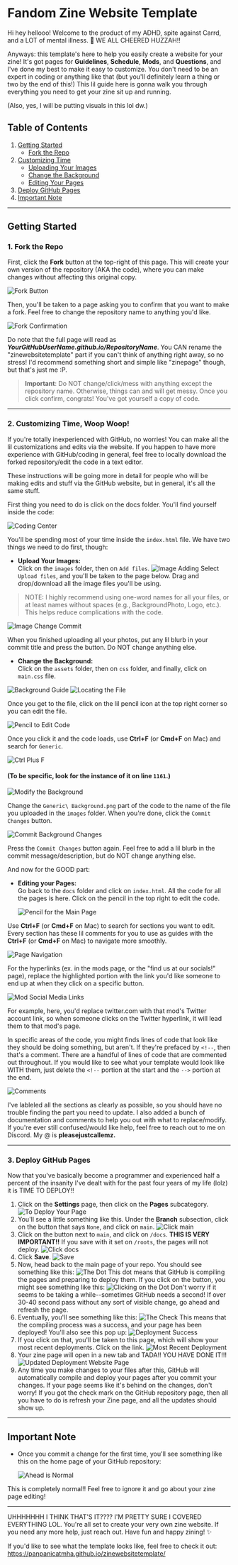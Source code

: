 # Fandom Zine Website Template

Hi hey hellooo! Welcome to the product of my ADHD, spite against Carrd, and a LOT of mental illness. 🎉 WE ALL CHEERED HUZZAH!!

Anyways: this template's here to help you easily create a website for your zine! It's got pages for **Guidelines**, **Schedule**, **Mods**, and **Questions**, and I've done my best to make it easy to customize. You don't need to be an expert in coding or anything like that (but you'll definitely learn a thing or two by the end of this!)
This lil guide here is gonna walk you through everything you need to get your zine sit up and running. 

(Also, yes, I will be putting visuals in this lol dw.)

## Table of Contents
1. [Getting Started](#getting-started)
   - [Fork the Repo](#1-fork-the-repo)
2. [Customizing Time](#2-customizing-time)
   - [Uploading Your Images](#upload-your-images)
   - [Change the Background](#change-the-background)
   - [Editing Your Pages](#editing-your-pages)
3. [Deploy GitHub Pages](#3-deploy-github-pages)
4. [Important Note](#important-note)

---
## Getting Started

### 1. **Fork the Repo**  
First, click the **Fork** button at the top-right of this page. This will create your own version of the repository (AKA the code), where you can make changes without affecting this original copy.

![Fork Button](https://github.com/user-attachments/assets/2c298e1c-b1b0-4846-af54-f8cbeeaf25df)

Then, you'll be taken to a page asking you to confirm that you want to make a fork. Feel free to change the repository name to anything you'd like. 

![Fork Confirmation](https://github.com/user-attachments/assets/ea3024a1-6947-4458-9266-880efc115397)

Do note that the full page will read as ***YourGitHubUserName.github.io/RepositoryName***. You CAN rename the "zinewebsitetemplate" part if you can't think of anything right away, so no stress! I'd recommend something short and simple like "zinepage" though, but that's just me :P.
> **Important**: Do NOT change/click/mess with anything except the repository name. Otherwise, things can and will get messy.
Once you click confirm, congrats! You've got yourself a copy of code.  

---

### 2. **Customizing Time, Woop Woop!**

If you're totally inexperienced with GitHub, no worries! You can make all the lil customizations and edits via the website. If you happen to have more experience with GitHub/coding in general, feel free to locally download the forked repository/edit the code in a text editor. 

These instructions will be going more in detail for people who will be making edits and stuff via the GitHub website, but in general, it's all the same stuff.

First thing you need to do is click on the docs folder. You'll find yourself inside the code: 

![Coding Center](https://github.com/user-attachments/assets/ccf396e6-ac06-4c54-96c9-6c90c908d57d)

You'll be spending most of your time inside the `index.html` file. We have two things we need to do first, though:

- **Upload Your Images:**  
    Click on the `images` folder, then on `Add files`. 
![Image Adding](https://github.com/user-attachments/assets/f23f1f2f-2dd5-476e-8f1b-a7d331dd0831)
Select `Upload files`, and you'll be taken to the page below. Drag and drop/download all the image files you'll be using.

> NOTE: I highly recommend using one-word names for all your files, or at least names without spaces (e.g., BackgroundPhoto, Logo, etc.). This helps reduce complications with the code.

![Image Change Commit](https://github.com/user-attachments/assets/0763c1c8-6093-4c3d-ba4f-97ebe7a84888)

When you finished uploading all your photos, put any lil blurb in your commit title and press the button. Do NOT change anything else.

- **Change the Background:**  
    Click on the `assets` folder, then on `css` folder, and finally, click on `main.css` file.
  
![Background Guide ](https://github.com/user-attachments/assets/1d0735e9-265d-4c79-87e7-c2ed4cb94647)
![Locating the File](https://github.com/user-attachments/assets/819d847a-1f16-4efc-b278-e6c4243f52fc)

Once you get to the file, click on the lil pencil icon at the top right corner so you can edit the file.

![Pencil to Edit Code](https://github.com/user-attachments/assets/5c734cac-e95d-4cb8-9353-47315710e223)

Once you click it and the code loads, use **Ctrl+F** (or **Cmd+F** on Mac) and search for `Generic`. 

![Ctrl Plus F](https://github.com/user-attachments/assets/d925eba4-08b4-4b28-852c-bf5df0e629eb)

#### (To be specific, **look for the instance of it on line `1161`.**)

![Modify the Background](https://github.com/user-attachments/assets/7d62914c-9687-4d58-be28-172a11d6de47)

Change the `Generic\ Background.png` part of the code to the name of the file you uploaded in the `images` folder. When you're done, click the `Commit Changes` button.

![Commit Background Changes](https://github.com/user-attachments/assets/19fdc2e3-9946-4845-9453-2f7f4b7586f3)

Press the `Commit Changes` button again. Feel free to add a lil blurb in the commit message/description, but do NOT change anything else.

And now for the GOOD part:

- **Editing your Pages:**  
    Go back to the `docs` folder and click on `index.html`. All the code for all the pages is here. Click on the pencil in the top right to edit the code.
  
  ![Pencil for the Main Page](https://github.com/user-attachments/assets/3d7483b3-b010-49b2-834f-e69b7275f55a)
  
Use **Ctrl+F** (or **Cmd+F** on Mac) to search for sections you want to edit. Every section has these lil comments for you to use as guides with the **Ctrl+F** (or **Cmd+F** on Mac) to navigate more smoothly. 

![Page Navigation](https://github.com/user-attachments/assets/d953cd56-69d2-4655-b6d9-830a347c04f7)

For the hyperlinks (ex. in the mods page, or the "find us at our socials!" page), replace the highlighted portion with the link you'd like someone to end up at when they click on a specific button.

![Mod Social Media Links](https://github.com/user-attachments/assets/cf1b6b8d-144e-4983-82cd-746b97ef782c)

For example, here, you'd replace twitter.com with that mod's Twitter account link, so when someone clicks on the Twitter hyperlink, it will lead them to that mod's page.
  
In specific areas of the code, you might finds lines of code that look like they should be doing something, but aren't. If they're prefaced by `<!--`, then that's a comment. There are a handful of lines of code that are commented out throughout. If you would like to see what your template would look like WITH them, just delete the `<!--` portion at the start and the `-->` portion at the end.

![Comments](https://github.com/user-attachments/assets/9ddec3e4-4210-4797-aeb3-4118edc69d29)


I've lableled all the sections as clearly as possible, so you should have no trouble finding the part you need to update. I also added a bunch of documentation and comments to help you out with what to replace/modify. If you're ever still confused/would like help, feel free to reach out to me on Discord. My @ is **pleasejustcallemz.**
  
---
### 3. **Deploy GitHub Pages**

Now that you've basically become a programmer and experienced half a percent of the insanity I've dealt with for the past four years of my life (lolz) it is TIME TO DEPLOY!!

1. Click on the **Settings** page, then click on the **Pages** subcategory.
   ![To Deploy Your Page](https://github.com/user-attachments/assets/14f73d5c-2c80-4c44-b665-d463a56b5936)
3. You'll see a little something like this. Under the **Branch** subsection, click on the button that says `None`, and click on `main`.
    ![Click main](https://github.com/user-attachments/assets/5bfd3aa7-025d-4f26-a289-04dddca9e584)
4. Click on the button next to `main`, and click on `/docs`. **THIS IS VERY IMPORTANT!!** If you save with it set on `/roots`, the pages will not deploy.
   ![Click docs](https://github.com/user-attachments/assets/3b50bb1a-1f80-4713-8874-9835a34dd853)
5. Click **Save**.
    ![Save](https://github.com/user-attachments/assets/4ac2dfd5-1876-434d-8360-e45411bf9028)
6. Now, head back to the main page of your repo. You should see something like this:
    ![The Dot](https://github.com/user-attachments/assets/eb61e3db-3798-409e-871d-1c23328df4c3)
  This dot means that GitHub is compiling the pages and preparing to deploy them. If you click on the button, you might see something like this:
![Clicking on the Dot](https://github.com/user-attachments/assets/178efbd2-f134-46aa-9fee-0f3555a23dad)
  Don't worry if it seems to be taking a while--sometimes GitHub needs a second! If over 30-40 second pass without any sort of visible change, go ahead and refresh the page.
8. Eventually, you'll see something like this:
    ![The Check](https://github.com/user-attachments/assets/52e8af66-2035-4ce7-b8da-278a6fdc693c)
  This means that the compiling process was a success, and your page has been deployed! You'll also see this pop up:
    ![Deployment Success](https://github.com/user-attachments/assets/da6b634d-bf94-46c1-bf4a-82294e6e71c7)
9. If you click on that, you'll be taken to this page, which will show your most recent deployments. Click on the link.
    ![Most Recent Deployment](https://github.com/user-attachments/assets/d3ecfc06-f6ea-412d-8e76-a9cdc002ad77)
10. Your zine page will open in a new tab and TADA!! YOU HAVE DONE IT!!!
![Updated Deployment Website Page](https://github.com/user-attachments/assets/c93127b0-274a-468e-a218-c87b5d21bb9c)
11. Any time you make changes to your files after this, GitHub will automatically compile and deploy your pages after you commit your changes. If your page seems like it's behind on the changes, don't worry! If you got the check mark on the GitHub repository page, then all you have to do is refresh your Zine page, and all the updates should show up.
---

## Important Note

- Once you commit a change for the first time, you'll see something like this on the home page of your GitHub repository:

  ![Ahead is Normal](https://github.com/user-attachments/assets/36924fd3-7be8-44a4-83e0-7f495105b189)

This is completely normal!! Feel free to ignore it and go about your zine page editing!

---

UHHHHHHH I THINK THAT'S IT???? I'M PRETTY SURE I COVERED EVERYTHING LOL. You're all set to create your very own zine website. If you need any more help, just reach out. Have fun and happy zining! ✨

If you'd like to see what the template looks like, feel free to check it out: https://panpanicatmha.github.io/zinewebsitetemplate/
